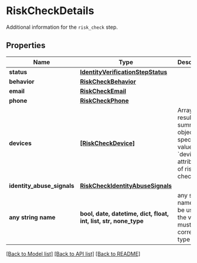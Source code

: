 # RiskCheckDetails

Additional information for the `risk_check` step.

## Properties
Name | Type | Description | Notes
------------ | ------------- | ------------- | -------------
**status** | [**IdentityVerificationStepStatus**](IdentityVerificationStepStatus.md) |  | 
**behavior** | [**RiskCheckBehavior**](RiskCheckBehavior.md) |  | 
**email** | [**RiskCheckEmail**](RiskCheckEmail.md) |  | 
**phone** | [**RiskCheckPhone**](RiskCheckPhone.md) |  | 
**devices** | [**[RiskCheckDevice]**](RiskCheckDevice.md) | Array of result summary objects specifying values for &#x60;device&#x60; attributes of risk check. | 
**identity_abuse_signals** | [**RiskCheckIdentityAbuseSignals**](RiskCheckIdentityAbuseSignals.md) |  | 
**any string name** | **bool, date, datetime, dict, float, int, list, str, none_type** | any string name can be used but the value must be the correct type | [optional]

[[Back to Model list]](../README.md#documentation-for-models) [[Back to API list]](../README.md#documentation-for-api-endpoints) [[Back to README]](../README.md)


